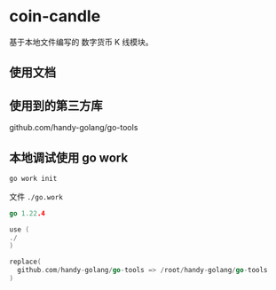 # coin-candle

基于本地文件编写的 数字货币 K 线模块。

## 使用文档

## 使用到的第三方库

github.com/handy-golang/go-tools

## 本地调试使用 go work

```bash
go work init
```

文件 `./go.work`

```go
go 1.22.4

use (
./
)

replace(
  github.com/handy-golang/go-tools => /root/handy-golang/go-tools
)
```

